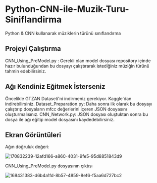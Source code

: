 # Python-CNN-ile-Muzik-Turu-Siniflandirma
Python &amp; CNN kullanarak müziklerin türünü sınıflandırma

## Projeyi Çalıştırma
CNN_Using_PreModel.py : Gerekli olan model dosyası repository içinde hazır bulunduğundan bu dosyayı çalıştırarak istediğiniz müziğin türünü tahmin edebilirsiniz.

## Ağı Kendiniz Eğitmek İsterseniz
Öncelikle GTZAN Dataseti'ni indirmeniz gerekiyor. Kaggle'dan indirebilirsiniz.
Dataset_Preparation.py: Daha sonra ilk olarak bu dosyayı çalıştırıp dosyaların mfcc değerlerini içeren JSON dosyasını oluşturmalısınız.
CNN_Network.py: JSON dosyası oluştuktan sonra bu dosya ile ağı eğitip model dosyasını kaydedebilirsiniz.

## Ekran Görüntüleri

Ağın doğruluk değeri:

![170832239-12afd166-a860-4031-9fe5-95d8851843d9](https://user-images.githubusercontent.com/85520902/173460345-338f71ff-1abf-44f5-87f2-203976f2dcfe.png)


CNN_Using_PreModel.py dosyasının çıktısı

![168431383-d6b4a1fd-8b57-4859-8ef6-f5aa6d727bc2](https://user-images.githubusercontent.com/85520902/173460377-38607c9d-9397-432c-8c86-b55587a96079.png)
